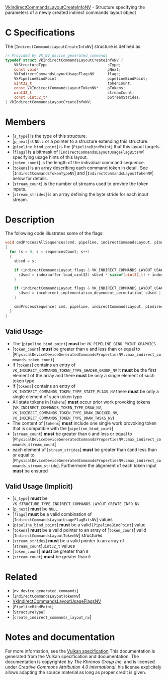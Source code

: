 [VkIndirectCommandsLayoutCreateInfoNV](https://www.khronos.org/registry/vulkan/specs/1.3-extensions/man/html/VkIndirectCommandsLayoutCreateInfoNV.html) - Structure specifying the parameters of a newly created indirect commands layout object

# C Specifications
The [`IndirectCommandsLayoutCreateInfoNV`] structure is defined as:
```c
// Provided by VK_NV_device_generated_commands
typedef struct VkIndirectCommandsLayoutCreateInfoNV {
    VkStructureType                           sType;
    const void*                               pNext;
    VkIndirectCommandsLayoutUsageFlagsNV      flags;
    VkPipelineBindPoint                       pipelineBindPoint;
    uint32_t                                  tokenCount;
    const VkIndirectCommandsLayoutTokenNV*    pTokens;
    uint32_t                                  streamCount;
    const uint32_t*                           pStreamStrides;
} VkIndirectCommandsLayoutCreateInfoNV;
```

# Members
- [`s_type`] is the type of this structure.
- [`p_next`] is `NULL` or a pointer to a structure extending this structure.
- [`pipeline_bind_point`] is the [`PipelineBindPoint`] that this layout targets.
- [`flags`] is a bitmask of [`IndirectCommandsLayoutUsageFlagBitsNV`] specifying usage hints of this layout.
- [`token_count`] is the length of the individual command sequence.
- [`tokens`] is an array describing each command token in detail. See [`IndirectCommandsTokenTypeNV`] and [`IndirectCommandsLayoutTokenNV`] below for details.
- [`stream_count`] is the number of streams used to provide the token inputs.
- [`stream_strides`] is an array defining the byte stride for each input stream.

# Description
The following code illustrates some of the flags:
```c
void cmdProcessAllSequences(cmd, pipeline, indirectCommandsLayout, pIndirectCommandsTokens, sequencesCount, indexbuffer, indexbufferOffset)
{
  for (s = 0; s < sequencesCount; s++)
  {
    sUsed = s;

    if (indirectCommandsLayout.flags & VK_INDIRECT_COMMANDS_LAYOUT_USAGE_INDEXED_SEQUENCES_BIT_NV) {
      sUsed = indexbuffer.load_uint32( sUsed * sizeof(uint32_t) + indexbufferOffset);
    }

    if (indirectCommandsLayout.flags & VK_INDIRECT_COMMANDS_LAYOUT_USAGE_UNORDERED_SEQUENCES_BIT_NV) {
      sUsed = incoherent_implementation_dependent_permutation[ sUsed ];
    }

    cmdProcessSequence( cmd, pipeline, indirectCommandsLayout, pIndirectCommandsTokens, sUsed );
  }
}
```

## Valid Usage
-    The [`pipeline_bind_point`] **must**  be `VK_PIPELINE_BIND_POINT_GRAPHICS`
-  [`token_count`] **must**  be greater than `0` and less than or equal to [`PhysicalDeviceDeviceGeneratedCommandsPropertiesNV::max_indirect_commands_token_count`]
-    If [`tokens`] contains an entry of `VK_INDIRECT_COMMANDS_TOKEN_TYPE_SHADER_GROUP_NV` it  **must**  be the first element of the array and there  **must**  be only a single element of such token type
-    If [`tokens`] contains an entry of `VK_INDIRECT_COMMANDS_TOKEN_TYPE_STATE_FLAGS_NV` there  **must**  be only a single element of such token type
-    All state tokens in [`tokens`] **must**  occur prior work provoking tokens (`VK_INDIRECT_COMMANDS_TOKEN_TYPE_DRAW_NV`, `VK_INDIRECT_COMMANDS_TOKEN_TYPE_DRAW_INDEXED_NV`, `VK_INDIRECT_COMMANDS_TOKEN_TYPE_DRAW_TASKS_NV`)
-    The content of [`tokens`] **must**  include one single work provoking token that is compatible with the [`pipeline_bind_point`]
-  [`stream_count`] **must**  be greater than `0` and less or equal to [`PhysicalDeviceDeviceGeneratedCommandsPropertiesNV::max_indirect_commands_stream_count`]
-    each element of [`stream_strides`] **must**  be greater than `0`and less than or equal to [`PhysicalDeviceDeviceGeneratedCommandsPropertiesNV::max_indirect_commands_stream_stride`]. Furthermore the alignment of each token input  **must**  be ensured

## Valid Usage (Implicit)
-  [`s_type`] **must**  be `VK_STRUCTURE_TYPE_INDIRECT_COMMANDS_LAYOUT_CREATE_INFO_NV`
-  [`p_next`] **must**  be `NULL`
-  [`flags`] **must**  be a valid combination of [`IndirectCommandsLayoutUsageFlagBitsNV`] values
-  [`pipeline_bind_point`] **must**  be a valid [`PipelineBindPoint`] value
-  [`tokens`] **must**  be a valid pointer to an array of [`token_count`] valid [`IndirectCommandsLayoutTokenNV`] structures
-  [`stream_strides`] **must**  be a valid pointer to an array of [`stream_count`]`uint32_t` values
-  [`token_count`] **must**  be greater than `0`
-  [`stream_count`] **must**  be greater than `0`

# Related
- [`nv_device_generated_commands`]
- [`IndirectCommandsLayoutTokenNV`]
- [VkIndirectCommandsLayoutUsageFlagsNV]()
- [`PipelineBindPoint`]
- [`StructureType`]
- [`create_indirect_commands_layout_nv`]

# Notes and documentation
For more information, see the [Vulkan specification](https://www.khronos.org/registry/vulkan/specs/1.3-extensions/html/vkspec.html)
This documentation is generated from the Vulkan specification and documentation.
The documentation is copyrighted by *The Khronos Group Inc.* and is licensed under *Creative Commons Attribution 4.0 International*.
his license explicitely allows adapting the source material as long as proper credit is given.
        